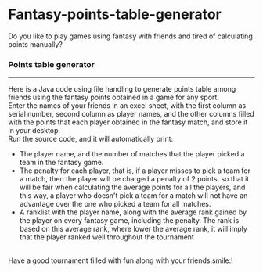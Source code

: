 # Fantasy-points-table-generator
Do you like to play games using fantasy with friends and tired of calculating points manually?
<h3>Points table generator</h3><hr>
Here is a Java code using file handling to generate points table among friends using the fantasy points obtained in a game for any sport.<br>Enter the names of your friends in an excel sheet, with the first column as serial number, second column as player names, and the other columns filled with the points that each player obtained in the fantasy match, and store it in your desktop.<br>Run the source code, and it will automatically print:
<ul>
  <li>The player name, and the number of matches that the player picked a team in the fantasy game.</li>
  <li>The penalty for each player, that is, if a player misses to pick a team for a match, then the player will be charged a penalty of 2 points, so that it will be fair when calculating the average points for all the players, and this way, a player who doesn't pick a team for a match will not have an advantage over the one who picked a team for all matches.</li>
  <li>A ranklist with the player name, along with the average rank gained by the player on every fantasy game, including the penalty. The rank is based on this average rank, where lower the average rank, it will imply that the player ranked well throughout the tournament</li>
</ul><br>Have a good tournament filled with fun along with your friends:smile:!
